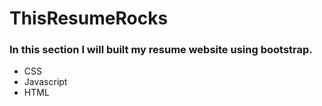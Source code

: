 # ThisResumeRocks

### In this section I will built my resume website using bootstrap. 


* CSS
* Javascript
* HTML

